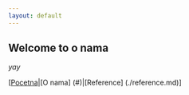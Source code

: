 ```yaml
---
layout: default
---
```


## Welcome to o nama

_yay_

[[Pocetna](./index.md)|[O nama] (#)|[Reference] (./reference.md)]
